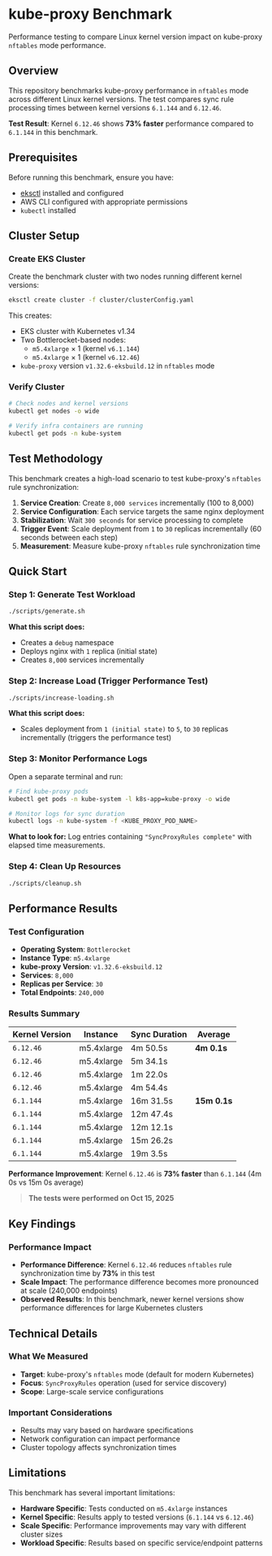 # kube-proxy Benchmark

Performance testing to compare Linux kernel version impact on kube-proxy `nftables` mode performance.

## Overview

This repository benchmarks kube-proxy performance in `nftables` mode across different Linux kernel versions. The test compares sync rule processing times between kernel versions `6.1.144` and `6.12.46`.

**Test Result**: Kernel `6.12.46` shows **73% faster** performance compared to `6.1.144` in this benchmark.

## Prerequisites

Before running this benchmark, ensure you have:

- [eksctl](https://eksctl.io/) installed and configured
- AWS CLI configured with appropriate permissions
- `kubectl` installed

## Cluster Setup

### Create EKS Cluster

Create the benchmark cluster with two nodes running different kernel versions:

```bash
eksctl create cluster -f cluster/clusterConfig.yaml
```

This creates:
- EKS cluster with Kubernetes v1.34
- Two Bottlerocket-based nodes:
  - `m5.4xlarge` × 1 (kernel `v6.1.144`)
  - `m5.4xlarge` × 1 (kernel `v6.12.46`)
- `kube-proxy` version `v1.32.6-eksbuild.12` in `nftables` mode

### Verify Cluster

```bash
# Check nodes and kernel versions
kubectl get nodes -o wide

# Verify infra containers are running
kubectl get pods -n kube-system
```

## Test Methodology

This benchmark creates a high-load scenario to test kube-proxy's `nftables` rule synchronization:

1. **Service Creation**: Create `8,000 services` incrementally (100 to 8,000)
2. **Service Configuration**: Each service targets the same nginx deployment
3. **Stabilization**: Wait `300 seconds` for service processing to complete
4. **Trigger Event**: Scale deployment from `1` to `30` replicas incrementally (60 seconds between each step)
5. **Measurement**: Measure kube-proxy `nftables` rule synchronization time

## Quick Start

### Step 1: Generate Test Workload

```bash
./scripts/generate.sh
```

**What this script does:**

- Creates a `debug` namespace
- Deploys nginx with `1` replica (initial state)
- Creates `8,000` services incrementally

### Step 2: Increase Load (Trigger Performance Test)

```bash
./scripts/increase-loading.sh
```

**What this script does:**

- Scales deployment from `1 (initial state)` to `5`, to `30` replicas incrementally (triggers the performance test)

### Step 3: Monitor Performance Logs

Open a separate terminal and run:

```bash
# Find kube-proxy pods
kubectl get pods -n kube-system -l k8s-app=kube-proxy -o wide

# Monitor logs for sync duration
kubectl logs -n kube-system -f <KUBE_PROXY_POD_NAME>
```

**What to look for:** Log entries containing `"SyncProxyRules complete"` with elapsed time measurements.

### Step 4: Clean Up Resources

```bash
./scripts/cleanup.sh
```

## Performance Results

### Test Configuration

- **Operating System**: `Bottlerocket`
- **Instance Type**: `m5.4xlarge`
- **kube-proxy Version**: `v1.32.6-eksbuild.12`
- **Services**: `8,000`
- **Replicas per Service**: `30`
- **Total Endpoints**: `240,000`

### Results Summary

| Kernel Version | Instance   | Sync Duration | Average      |
|----------------|------------|---------------|--------------|
| `6.12.46`      | m5.4xlarge | 4m 50.5s      | **4m 0.1s**  |
| `6.12.46`      | m5.4xlarge | 5m 34.1s      |              |
| `6.12.46`      | m5.4xlarge | 1m 22.0s      |              |
| `6.12.46`      | m5.4xlarge | 4m 54.4s      |              |
| `6.1.144`      | m5.4xlarge | 16m 31.5s     | **15m 0.1s** |
| `6.1.144`      | m5.4xlarge | 12m 47.4s     |              |
| `6.1.144`      | m5.4xlarge | 12m 12.1s     |              |
| `6.1.144`      | m5.4xlarge | 15m 26.2s     |              |
| `6.1.144`      | m5.4xlarge | 19m 3.5s      |              |

**Performance Improvement**: Kernel `6.12.46` is **73% faster** than `6.1.144` (4m 0s vs 15m 0s average)

> **The tests were performed on Oct 15, 2025**

## Key Findings

### Performance Impact

- **Performance Difference**: Kernel `6.12.46` reduces `nftables` rule synchronization time by **73%** in this test
- **Scale Impact**: The performance difference becomes more pronounced at scale (240,000 endpoints)
- **Observed Results**: In this benchmark, newer kernel versions show performance differences for large Kubernetes clusters

## Technical Details

### What We Measured

- **Target**: kube-proxy's `nftables` mode (default for modern Kubernetes)
- **Focus**: `SyncProxyRules` operation (used for service discovery)
- **Scope**: Large-scale service configurations

### Important Considerations

- Results may vary based on hardware specifications
- Network configuration can impact performance
- Cluster topology affects synchronization times

## Limitations

This benchmark has several important limitations:

- **Hardware Specific**: Tests conducted on `m5.4xlarge` instances
- **Kernel Specific**: Results apply to tested versions (`6.1.144` vs `6.12.46`)
- **Scale Specific**: Performance improvements may vary with different cluster sizes
- **Workload Specific**: Results based on specific service/endpoint patterns
